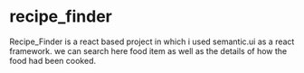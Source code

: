 # recipe_finder
Recipe_Finder is a react based project in which i used semantic.ui as a react framework. we can search here food item as well as the details of how the food had been cooked. 
